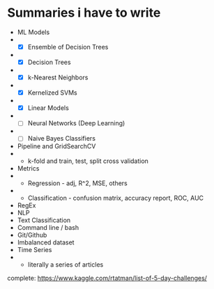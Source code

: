 # Summaries i have to write
- ML Models
- - [x] Ensemble of Decision Trees
- - [x] Decision Trees
- - [x] k-Nearest Neighbors
- - [x] Kernelized SVMs
- - [x] Linear Models
- - [ ] Neural Networks (Deep Learning)
- - [ ] Naive Bayes Classifiers
- Pipeline and GridSearchCV
- - k-fold and train, test, split cross validation
- Metrics
- - Regression - adj, R^2, MSE, others
- - Classification - confusion matrix, accuracy report, ROC, AUC
- RegEx
- NLP
- Text Classification
- Command line / bash
- Git/Github
- Imbalanced dataset
- Time Series
- - literally a series of articles

complete:
https://www.kaggle.com/rtatman/list-of-5-day-challenges/
